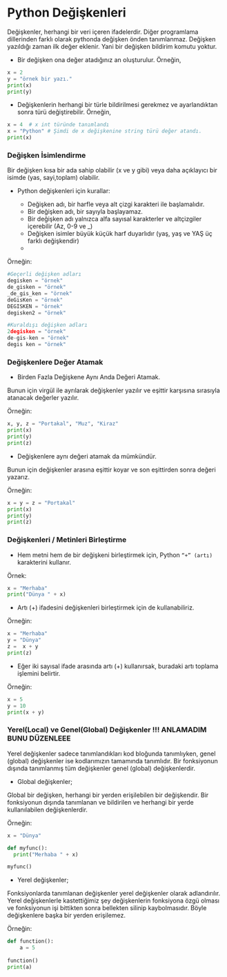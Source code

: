 # Python Değişkenleri
Değişkenler, herhangi bir veri içeren ifadelerdir. Diğer programlama dillerinden farklı olarak pythonda değişken önden tanımlanmaz. Değişken yazıldığı zaman ilk değer eklenir. Yani bir değişken bildirim komutu yoktur.

- Bir değişken ona değer atadığınız an oluşturulur. Örneğin,
```python
x = 2
y = "örnek bir yazı."
print(x)
print(y)
```

- Değişkenlerin herhangi bir türle bildirilmesi gerekmez ve ayarlandıktan sonra türü değiştirebilir. Örneğin,
```python
x = 4  # x int türünde tanımlandı
x = "Python" # Şimdi de x değişkenine string türü değer atandı.
print(x)
```
### Değişken İsimlendirme
Bir değişken kısa bir ada sahip olabilir (x ve y gibi) veya daha açıklayıcı bir isimde (yas, sayi,toplam) olabilir. 

- Python değişkenleri için kurallar:

  * Değişken adı, bir harfle veya alt çizgi karakteri ile başlamalıdır.
  * Bir değişken adı, bir sayıyla başlayamaz.
  * Bir değişken adı yalnızca alfa sayısal karakterler ve altçizgiler içerebilir (Az, 0-9 ve _)
  * Değişken isimler büyük küçük harf duyarlıdır (yaş, yaş ve YAŞ üç farklı değişkendir)
  * 
Örneğin:
```python
#Geçerli değişken adları
degisken = "örnek"
de_gisken = "örnek"
_de_gis_ken = "örnek"
deGisKen = "örnek"
DEGISKEN = "örnek"
degisken2 = "örnek"

#Kuraldışı değişken adları
2degisken = "örnek"
de-gis-ken = "örnek"
degis ken = "örnek"
```
### Değişkenlere Değer Atamak

- Birden Fazla Değişkene Aynı Anda Değeri Atamak.

Bunun için virgül ile ayrılarak değişkenler yazılır ve eşittir karşısına sırasıyla atanacak değerler yazılır.

Örneğin: 

```python
x, y, z = "Portakal", "Muz", "Kiraz"
print(x)
print(y)
print(z)
```

- Değişkenlere aynı değeri atamak da mümkündür.

Bunun için değişkenler arasına eşittir koyar ve son eşittirden sonra değeri yazarız.

Örneğin:

```python
x = y = z = "Portakal"
print(x)
print(y)
print(z)
```

### Değişkenleri / Metinleri Birleştirme

- Hem metni hem de bir değişkeni birleştirmek için, Python `“+” (artı)` karakterini kullanır.

Örnek:
```python
x = "Merhaba"
print("Dünya " + x)
```
- Artı (+) ifadesini değişkenleri birleştirmek için de kullanabiliriz.

Örneğin:
```python
x = "Merhaba"
y = "Dünya"
z =  x + y
print(z)
```
- Eğer iki sayısal ifade arasında artı (+) kullanırsak, buradaki artı toplama işlemini belirtir.

Örneğin:
```python
x = 5
y = 10
print(x + y)
```
### Yerel(Local) ve Genel(Global) Değişkenler !!! ANLAMADIM BUNU DÜZENLEEE

Yerel değişkenler sadece tanımlandıkları kod bloğunda tanımlıyken, genel (global) değişkenler ise kodlarımızın tamamında tanımlıdır.
Bir fonksiyonun dışında tanımlanmış tüm değişkenler genel (global) değişkenlerdir.

- Global değişkenler;

Global bir değişken, herhangi bir yerden erişilebilen bir değişkendir. Bir fonksiyonun dışında tanımlanan ve bildirilen ve herhangi bir yerde kullanılabilen değişkenlerdir.

Örneğin:

```python
x = "Dünya"

def myfunc():
  print("Merhaba " + x)

myfunc()
```




- Yerel değişkenler;

Fonksiyonlarda tanımlanan değişkenler yerel değişkenler olarak adlandırılır. Yerel değişkenlerle kastettiğimiz şey değişkenlerin fonksiyona özgü olması ve fonksiyonun işi bittikten sonra bellekten silinip kaybolmasıdır. Böyle değişkenlere başka bir yerden erişilemez.

Örneğin:

```python
def function():
    a = 5
   
function()
print(a)
```






